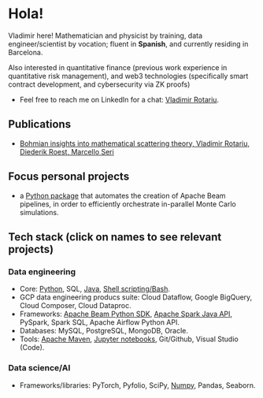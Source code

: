# Hola!

Vladimir here! Mathematician and physicist by training, data engineer/scientist by vocation; fluent in **Spanish**, and currently residing in Barcelona.

Also interested in quantitative finance (previous work experience in quantitative risk management), and web3 technologies (specifically smart contract development, and cybersecurity via ZK proofs)

* Feel free to reach me on LinkedIn for a chat: [Vladimir Rotariu](https://www.linkedin.com/in/vladimir-rotariu-87081622b/).

## Publications 
* [Bohmian insights into mathematical scattering theory, Vladimir Rotariu, Diederik Roest, Marcello Seri](https://scholar.google.nl/citations?view_op=view_citation&hl=nl&user=PZCJoksAAAAJ&sortby=pubdate&citation_for_view=PZCJoksAAAAJ:aqlVkmm33-oC)

## Focus personal projects
* a [Python package](https://github.com/vladimirrotariu/parallel-monte-carlo-simulations) that automates the creation of Apache Beam pipelines, in order to efficiently orchestrate in-parallel Monte Carlo simulations.

## Tech stack (click on names to see relevant projects)

### Data engineering
* Core: [Python](https://github.com/vladimirrotariu/parallel-monte-carlo-simulations/blob/main/parallel_simulations/parallel_simulations.py), SQL, [Java](https://github.com/vladimirrotariu/spark-utility-classes), [Shell scripting/Bash](https://github.com/vladimirrotariu/contacts-mern-app/blob/main/.husky/pre-push).
* GCP data engineering producs suite: Cloud Dataflow, Google BigQuery, Cloud Composer, Cloud Dataproc.
* Frameworks: [Apache Beam Python SDK](https://github.com/vladimirrotariu/parallel-monte-carlo-simulations), [Apache Spark Java API](https://github.com/vladimirrotariu/spark-utility-classes), PySpark, Spark SQL, Apache Airflow Python API.
* Databases: MySQL, PostgreSQL, MongoDB, Oracle.
* Tools: [Apache Maven](https://github.com/vladimirrotariu/spark-utility-classes), [Jupyter notebooks](https://github.com/vladimirrotariu/parallel-monte-carlo-simulations/blob/main/demos/demo_coin_sequences.ipynb), Git/Github, Visual Studio (Code).


### Data science/AI
* Frameworks/libraries: PyTorch, Pyfolio, SciPy, [Numpy](https://github.com/vladimirrotariu/parallel-monte-carlo-simulations/blob/main/parallel_simulations/parallel_simulations.py), Pandas, Seaborn.
